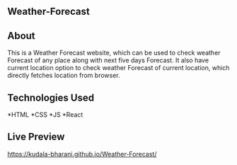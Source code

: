Weather-Forecast
-----------------------------------------------------------------


About
------------------------------------------------------------------
This is a Weather Forecast website, which can be used to check weather Forecast of any place along with next five days Forecast. It also have current location option to check weather Forecast of current location, which directly fetches location from browser.


Technologies Used
------------------------------------------------------------------
*HTML
*CSS
*JS
*React


Live Preview
------------------------------------------------------------------
https://kudala-bharani.github.io/Weather-Forecast/
